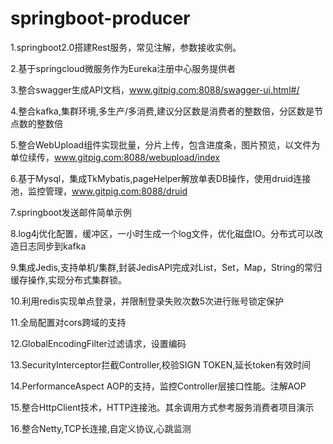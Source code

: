 # springboot-producer

1.springboot2.0搭建Rest服务，常见注解，参数接收实例。

2.基于springcloud微服务作为Eureka注册中心服务提供者

3.整合swagger生成API文档，www.gitpig.com:8088/swagger-ui.html#/

4.整合kafka,集群环境,多生产/多消费,建议分区数是消费者的整数倍，分区数是节点数的整数倍

5.整合WebUpload组件实现批量，分片上传，包含进度条，图片预览，以文件为单位续传，www.gitpig.com:8088/webupload/index

6.基于Mysql，集成TkMybatis,pageHelper解放单表DB操作，使用druid连接池，监控管理，www.gitpig.com:8088/druid

7.springboot发送邮件简单示例

8.log4j优化配置，缓冲区，一小时生成一个log文件，优化磁盘IO。分布式可以改造日志同步到kafka

9.集成Jedis,支持单机/集群,封装JedisAPI完成对List，Set，Map，String的常归缓存操作,实现分布式集群锁。

10.利用redis实现单点登录，并限制登录失败次数5次进行账号锁定保护

11.全局配置对cors跨域的支持

12.GlobalEncodingFilter过滤请求，设置编码

13.SecurityInterceptor拦截Controller,校验SIGN TOKEN,延长token有效时间

14.PerformanceAspect AOP的支持，监控Controller层接口性能。注解AOP

15.整合HttpClient技术，HTTP连接池。其余调用方式参考服务消费者项目演示

16.整合Netty,TCP长连接,自定义协议,心跳监测
